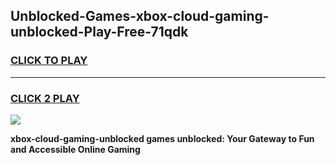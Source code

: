 
## Unblocked-Games-xbox-cloud-gaming-unblocked-Play-Free-71qdk
<h3>
<a href="https://premium76.site?title=xbox-cloud-gaming-unblocked&ref=12A">CLICK TO PLAY</a></h3>
<hr>

<h3>
<a href="https://premium76.site?title=xbox-cloud-gaming-unblocked&ref=12A">CLICK 2 PLAY</a>
  
</h3>

<a href="https://premium76.site?title=xbox-cloud-gaming-unblocked&ref=12A"><img src="https://clearcache.store/games.png"></a>


**xbox-cloud-gaming-unblocked games unblocked: Your Gateway to Fun and Accessible Online Gaming**

